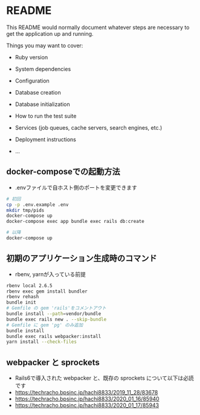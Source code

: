 # README

This README would normally document whatever steps are necessary to get the
application up and running.

Things you may want to cover:

* Ruby version

* System dependencies

* Configuration

* Database creation

* Database initialization

* How to run the test suite

* Services (job queues, cache servers, search engines, etc.)

* Deployment instructions

* ...

## docker-composeでの起動方法
* .envファイルで自ホスト側のポートを変更できます

```bash
# 初回
cp -p .env.example .env
mkdir tmp/pids
docker-compose up
docker-compose exec app bundle exec rails db:create 

# 以降
docker-compose up
```


## 初期のアプリケーション生成時のコマンド
* rbenv, yarnが入っている前提

```bash
rbenv local 2.6.5
rbenv exec gem install bundler
rbenv rehash
bundle init
# Gemfile の gem 'rails'をコメントアウト
bundle install --path=vendor/bundle
bundle exec rails new . --skip-bundle
# Gemfile に gem 'pg' のみ追加
bundle install
bundle exec rails webpacker:install 
yarn install --check-files
```

## webpacker と sprockets
* Rails6で導入された webpacker と、既存の sprockets について以下は必読です
* https://techracho.bpsinc.jp/hachi8833/2019_11_28/83678
* https://techracho.bpsinc.jp/hachi8833/2020_01_16/85940
* https://techracho.bpsinc.jp/hachi8833/2020_01_17/85943
